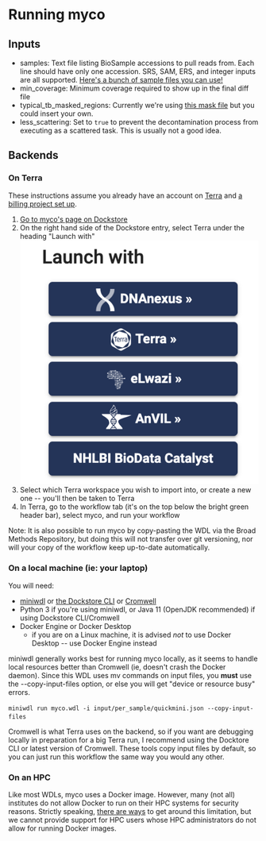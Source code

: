 # Running myco

## Inputs
* samples: Text file listing BioSample accessions to pull reads from. Each line should have only one accession. SRS, SAM, ERS, and integer inputs are all supported. [Here's a bunch of sample files you can use!](https://github.com/aofarrel/SRANWRP/tree/main/inputs/quick_tests)
* min_coverage: Minimum coverage required to show up in the final diff file
* typical_tb_masked_regions: Currently we're using [this mask file](https://github.com/iqbal-lab-org/cryptic_tb_callable_mask/blob/43ec21319209b23f648f32e4868bdf07cf09f2a0/R00000039_repregions.bed) but you could insert your own.
* less_scattering: Set to `true` to prevent the decontamination process from executing as a scattered task. This is usually not a good idea.

## Backends

### On Terra
These instructions assume you already have an account on [Terra](https://terra.bio/) and [a billing project set up](https://support.terra.bio/hc/en-us/articles/360026182251-How-to-set-up-billing-in-Terra).
1. [Go to myco's page on Dockstore](https://dockstore.org/workflows/github.com/aofarrel/myco/myco:main?tab=info)
2. On the right hand side of the Dockstore entry, select Terra under the heading "Launch with" ![screenshot of launch with UI in Dockstore](doc/launch_with.png)
3. Select which Terra workspace you wish to import into, or create a new one -- you'll then be taken to Terra
4. In Terra, go to the workflow tab (it's on the top below the bright green header bar), select myco, and run your workflow

Note: It is also possible to run myco by copy-pasting the WDL via the Broad Methods Repository, but doing this will not transfer over git versioning, nor will your copy of the workflow keep up-to-date automatically.

### On a local machine (ie: your laptop)
You will need:
* [miniwdl](https://github.com/chanzuckerberg/miniwdl) or [the Dockstore CLI](https://dockstore.org/quick-start) or [Cromwell](https://github.com/broadinstitute/cromwell)
* Python 3 if you're using miniwdl, or Java 11 (OpenJDK recommended) if using Dockstore CLI/Cromwell
* Docker Engine or Docker Desktop
  * if you are on a Linux machine, it is advised *not* to use Docker Desktop -- use Docker Engine instead

miniwdl generally works best for running myco locally, as it seems to handle local resources better than Cromwell (ie, doesn't crash the Docker daemon). Since this WDL uses mv commands on input files, you **must** use the --copy-input-files option, or else you will get "device or resource busy" errors.

`miniwdl run myco.wdl -i input/per_sample/quickmini.json --copy-input-files`

Cromwell is what Terra uses on the backend, so if you want are debugging locally in preparation for a big Terra run, I recommend using the Docktore CLI or latest version of Cromwell. These tools copy input files by default, so you can just run this workflow the same way you would any other.

### On an HPC
Like most WDLs, myco uses a Docker image. However, many (not all) institutes do not allow Docker to run on their HPC systems for security reasons. Strictly speaking, [there are ways](https://docs.dockstore.org/en/stable/advanced-topics/docker-alternatives.html) to get around this limitation, but we cannot provide support for HPC users whose HPC administrators do not allow for running Docker images.
